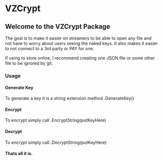 # VZCrypt

## Welcome to the VZCrypt Package
The goal is to make it easier on streamers to be able to open any file and not have to worry about users seeing the naked keys. It also makes it easier to not connect to a 3rd party or PAY for one.

If using to store online, I recommend creating one JSON file or some other file to be ignored by git.

### Usage

#### Generate Key
To generate a key it is a string extension method .GenerateKey()

#### Encrypt
To encrypt simply call .EncryptString(putKeyHere)

#### Decrypt
To encrypt simply call .DecryptString(putKeyHere)

#### Thats all it is.